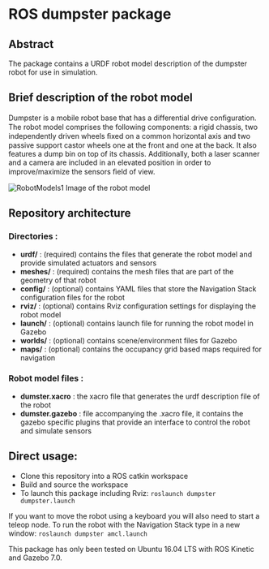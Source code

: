 # ROS dumpster package

## Abstract
The package contains a URDF robot model description of the dumpster robot for use in simulation.

## Brief description of the robot model
Dumpster is a mobile robot base that has a differential drive conﬁguration.
The robot model comprises the following components: a rigid chassis, two independently driven wheels ﬁxed on a common horizontal axis and two passive support castor wheels one at the front and one at the back.
It also features a dump bin on top of its chassis. Additionally, both a laser scanner and a camera are included in an elevated position in order to improve/maximize the sensors ﬁeld of view.

![RobotModels1](https://user-images.githubusercontent.com/40167051/56065185-6f83aa00-5d74-11e9-84e7-399de40695e3.png)
Image of the robot model

## Repository architecture
### Directories :
+ **urdf/** : (required) contains the files that generate the robot model and provide simulated actuators and sensors
+ **meshes/** : (required) contains the mesh files that are part of the geometry of that robot
+ **config/** : (optional) contains YAML files that store the Navigation Stack configuration files for the robot
+ **rviz/** : (optional) contains Rviz configuration settings for displaying the robot model
+ **launch/** : (optional) contains launch file for running the robot model in Gazebo
+ **worlds/** : (optional) contains scene/environment files for Gazebo
+ **maps/** : (optional) contains the occupancy grid based maps required for navigation

### Robot model files :
+ **dumster.xacro** : the xacro file that generates the urdf description file of the robot
+ **dumster.gazebo** : file accompanying the .xacro file, it contains the gazebo specific plugins that provide an interface to control the robot and simulate sensors

## Direct usage:

- Clone this repository into a ROS catkin workspace
- Build and source the workspace
- To launch this package including Rviz: `roslaunch dumpster dumpster.launch`

If you want to move the robot using a keyboard you will also need to start a teleop node.
To run the robot with the Navigation Stack type in a new window: `roslaunch dumpster amcl.launch`

This package has only been tested on Ubuntu 16.04 LTS with ROS Kinetic and Gazebo 7.0.